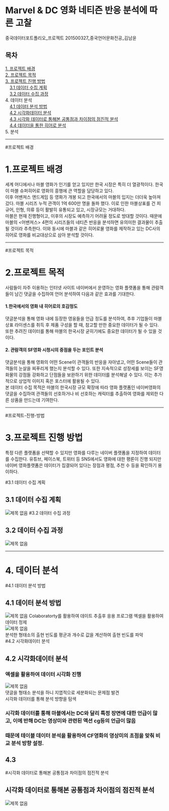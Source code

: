 # Marvel & DC 영화 네티즌 반응 분석에 따른 고찰	
중국데이터포트폴리오_프로젝트	
201500327_중국언어문화전공_김남윤

## 목차
[1. 프로젝트 배경](#프로젝트-배경)  
[2. 프로젝트 목적](#프로젝트-목적)  
[3. 프로젝트 진행 방법](#프로젝트-진행-방법)   
　[3.1 데이터 수집 계획](#데이터-수집-계획)  
　[3.2 데이터 수집 과정](#데이터-수집-과정)  
4. 데이터 분석  
　[4.1 데이터 분석 방법](#데이터-분석-방법)  
　[4.2 시각화데이터 분석](#시각화데이터-분석)    
　[4.3 시각화 데이터로 통해본 공통점과 차이점의 점진적 분석](#시각화-데이터로-통해본-공통점과-차이점의-점진적-분석)    
　[4.4  데이터을 통한 히어로 분석](#4.4.1)  
5. 분석 
 ___  
 
#프로젝트 배경  

# 1.프로젝트 배경 
세계 어디에서나 마블 영화가 인기를 얻고 있지만 한국 시장은 특히 더 열광적이다. 한국이 마블 슈퍼히어로 영화의 흥행에 큰 역할을 담당하고 있다.  
이후 어밴져스 앤드게임 등 영화가 개봉 되고 한국에서의 마블의 입지는 더더욱 높아져 갔다. 마블 시리즈 누적 관객이 1억 600만 명을 돌파 했다. 이로 인한 마블상표를 건 피규어, 인형, 의류 등이 활발히 유통되고 있고, 시장규모는 거대하다.   
마블은 현재 진행형이고, 이후의 시장도 예측하기 어려울 정도로 방대할 것이다. 때문에 마블의 <어밴져스> 4편의 시리즈들의 네티즌 반응을 분석하면 유의미한 결과물이 추출될 것이라 추측한다. 이와 동시에 마블과 같은 히어로물 영화를 제작하고 있는 DC사의 히어로 영화를 비교대상으로 삼아 분석할 것이다.
___  

#프로젝트 목적  

# 2.프로젝트 목적
사람들이 자주 이용하는 인터넷 사이트 네이버에서 운영하는 영화 플랫폼을 통해 관람객들이 남긴 댓글을 수집하여 언어 분석하여 다음과 같은 효과를 기대한다.  
#### 1.한국에서의 영화 내 히어로의 호감정도  
댓글분석을 통해 영화 내에 등장한 영웅들을 언급 정도를 분석하여, 추후 기업들이 마블 상표 라이센스를 취득 후 제품 구성을 할 때, 참고할 만한 중요한 데이터가 될 수 있다. 또한  추려진 데이터를 통해 마블의 한국시장 굳히기에도 중요한 데이터가 될 수 있을 것이다.   
#### 2. 관람객의 SF영화 시청시의 중점을 두는 포인트 분석  
댓글분석을 통해 영화의 어떤 Scene이 관객들의 반응을 자아냈고, 어떤 Scene들이 관객들의 눈살을 찌푸리게 했는지 분석할 수 있다. 또한 지속적으로 성장세를 보이는 SF영화물의 강점들 강화하고 단점들을 보완하기 위한 데이터를 분석해낼 수 있다. 이는 추가적으로 상업적 이미지 혹은 포스터에 활용될 수 있다.  
본 데이터 수집 목적은 마블의 한국시장 규모 확장에 따라 영화 플랫폼인 네이버영화의 댓글을 수집하여 관객들의 선호하거나 비 선호하는 캐릭터를 추출하여 영화를 제외한 다른 상품을 만드는데 기여한다.
___
#프로젝트-진행-방법  

# 3.프로젝트 진행 방법
특정 다른 플랫폼을 선택할 수 있지만 영화를 다루는 네이버 플랫폼을 지정하여 데이터를 수집한다. 유튜브, 페이스북, 트위터 등 SNS에서도 영화에 대한 평론이 진행 되지만 네이버 영화플랫폼은 데이터가 집결되어 있다는 장점과 평점, 추천 수 등을 확인하기 용이하다.
  
#3.1 데이터 수집 계획  

## 3.1 데이터 수집 계획
![제목 없음](https://user-images.githubusercontent.com/74234264/101741532-83654d80-3b0d-11eb-9de8-3399bcf1c1b4.png)
#3.2 데이터 수집 과정  

## 3.2 데이터 수집 과정
![제목 없음](https://user-images.githubusercontent.com/74234264/101748018-5ca81680-3b0f-11eb-92fc-fdfa03a33eda.png)
___
# 4. 데이터 분석  

#4.1 데이터 분석 방법
## 4.1 데이터 분석 방법  
![제목 없음](https://user-images.githubusercontent.com/74234264/101749303-ec9a9000-3b10-11eb-9a24-9cdf676bc558.png)
Colaboratorty를 활용하여 데이트 추출후 응용 프로그램 엑셀을 활용하여 데이터 정제  
![제목 없음](https://user-images.githubusercontent.com/74234264/101749545-3a16fd00-3b11-11eb-8fe3-e07c94042e88.png)  
분석한 형태소의 출현 빈도를 평균과 개수로 값을 계산하여 출현 빈도를 파악  
#4.2 시각화데이터 분석  

## 4.2 시각화데이터 분석
### 엑셀을 활용하여 데이터 시각화 진행
![제목 없음](https://user-images.githubusercontent.com/74234264/101750141-f40e6900-3b11-11eb-8331-17da4cf26112.png)  
댓글을 형태소 분석을 하니 지엽적으로 세분화되는 문제점 발견  
시각화 데이터를 통해 분석 방향을 탐색  
### 시각화 데이터를 통해 마블에서는 DC와 달리 특정 장면에 대한 언급이 많고, 이에 반해 DC는 영상미와 관련된 액션 cg등의 언급이 많음
### 때문에 테이블 데이터 분석을 활용하여 CF영화의 영상미의 초점을 맞춰 비교 분석 방향 설정.  

## 4.3 
#시각화 데이터로 통해본 공통점과 차이점의 점진적 분석
## 시각화 데이터로 통해본 공통점과 차이점의 점진적 분석
![제목 없음](https://user-images.githubusercontent.com/74234264/101752949-6d5b8b00-3b15-11eb-9d79-bd490b78d8de.png)


